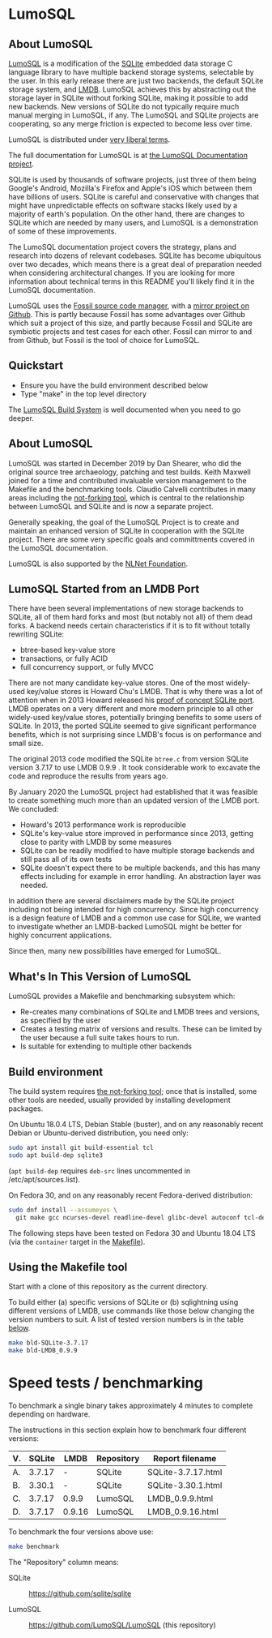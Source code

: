 <!-- Copyright 2020 The LumoSQL Authors, see LICENSES/MIT -->

<!-- SPDX-License-Identifier: MIT -->
<!-- SPDX-FileCopyrightText: 2020 The LumoSQL Authors -->
<!-- SPDX-ArtifactOfProjectName: LumoSQL -->
<!-- SPDX-FileType: Documentation -->
<!-- SPDX-FileComment: Original by Dan Shearer, December 2019 -->

# LumoSQL

## About LumoSQL

[LumoSQL](lumosql.org) is a modification of the [SQLite](https://sqlite.org)
embedded data storage C language library to have multiple backend storage
systems, selectable by the user. In this early release there are just two
backends, the default SQLite storage system, and
[LMDB](https://github.com/LMDB/lmdb). LumoSQL achieves this by abstracting out
the storage layer in SQLite without forking SQLite, making it possible to add
new backends. New versions of SQLite do not typically require much manual
merging in LumoSQL, if any. The LumoSQL and SQLite projects are cooperating, so any merge
friction is expected to become less over time.

LumoSQL is distributed under [very liberal terms](LICENCES/README.md).

The full documentation for LumoSQL is at [the LumoSQL Documentation project](https://lumosql.org/src/lumodoc).

SQLite is used by thousands of software projects, just three of them being 
Google's Android, Mozilla's Firefox and Apple's iOS which between them have 
billions of users. SQLite is careful and conservative with changes that might
have unpredictable effects on software stacks likely used by a majority of 
earth's population. On the other hand, there are changes to SQLite which are
needed by many users, and LumoSQL is a demonstration of some of these improvements.

The LumoSQL documentation project covers the strategy, plans and research into
dozens of relevant codebases. SQLite has become ubiquitous over two decades, which means 
there is a great deal of preparation needed when considering architectural changes.
If you are looking for more information about technical terms in this README you'll 
likely find it in the LumoSQL documentation.

LumoSQL uses the [Fossil source code manager](https://fossil-scm.org/), with a 
[mirror project on Github](https://github.com/LumoSQL). This is partly because Fossil
has some advantages over Github which suit a project of this size, and partly because
Fossil and SQLite are symbiotic projects and test cases for each other. Fossil can 
mirror to and from Github, but Fossil is the tool of choice for LumoSQL.

## Quickstart

* Ensure you have the build environment described below
* Type "make" in the top level directory

The [LumoSQL Build System](doc/lumo-test-build.md) is well documented when you need to 
go deeper.

## About LumoSQL

LumoSQL was started in December 2019 by Dan Shearer, who did the original
source tree archaeology, patching and test builds. Keith Maxwell joined for a
time and contributed invaluable version management to the Makefile and the
benchmarking tools.  Claudio Calvelli contributes in many areas including the
[not-forking tool](https://lumosql.org/src/not-forking), which is central to
the relationship between LumoSQL and SQLite and is now a separate project.

Generally speaking, the goal of the LumoSQL Project is to create and maintain
an enhanced version of SQLite in cooperation with the SQLite project. There are
some very specific goals and committments covered in the LumoSQL documentation.

LumoSQL is also supported by the [NLNet Foundation](https://nlnet.nl).

## LumoSQL Started from an LMDB Port

There have been several implementations of new storage backends to SQLite, all of them hard forks
and most (but notably not all) of them dead forks. A backend needs certain characteristics if 
it is to fit without totally rewriting SQLite:

* btree-based key-value store
* transactions, or fully ACID
* full concurrency support, or fully MVCC

There are not many candidate key-value stores. One of the most widely-used
key/value stores is Howard Chu's LMDB. That is why there was a lot of attention
when in 2013 Howard released his [proof of concept SQLite
port](https://github.com/LMDB/sqlightning). LMDB operates on a very different
and more modern principle to all other widely-used key/value stores, potentially bringing
benefits to some users of SQLite. In 2013, the ported SQLite seemed to give 
significant performance benefits, which is not surprising since LMDB's focus 
is on performance and small size.

The original 2013 code modified the SQLite `btree.c` from version SQLite version 
3.7.17 to use LMDB 0.9.9 . It took considerable work to excavate the code and 
reproduce the results from years ago. 

By January 2020 the LumoSQL project had established that it was feasible to
create something much more than an updated version of the LMDB port. We
concluded:

- Howard's 2013 performance work is reproducible
- SQLite's key-value store improved in performance since 2013, getting close to
  parity with LMDB by some measures
- SQLite can be readily modified to have multiple storage backends and still
  pass all of its own tests
- SQLite doesn't expect there to be multiple backends, and this has many effects
  including for example in error handling. An abstraction layer was needed.

In addition there are several disclaimers made by the SQLite project including
not being intended for high concurrency. Since high concurrency is a design
feature of LMDB and a common use case for SQLite, we wanted to investigate
whether an LMDB-backed LumoSQL might be better for highly concurrent applications.

Since then, many new possibilities have emerged for LumoSQL.

## What's In This Version of LumoSQL

LumoSQL provides a Makefile and benchmarking subsystem which:

- Re-creates many combinations of SQLite and LMDB trees and versions, as
  specified by the user
- Creates a testing matrix of versions and results. These can be limited by the
  user because a full suite takes hours to run.
- Is suitable for extending to multiple other backends

## Build environment

The build system requires [the not-forking tool](https://lumosql.org/src/not-forking/);
once that is installed, some other tools are needed, usually provided by installing
development packages.

On Ubuntu 18.0.4 LTS, Debian Stable (buster), and on any reasonably recent
Debian or Ubuntu-derived distribution, you need only:

```sh
sudo apt install git build-essential tcl
sudo apt build-dep sqlite3
```

(`apt build-dep` requires `deb-src` lines uncommented in /etc/apt/sources.list).

On Fedora 30, and on any reasonably recent Fedora-derived distribution:

```sh
sudo dnf install --assumeyes \
  git make gcc ncurses-devel readline-devel glibc-devel autoconf tcl-devel
```

The following steps have been tested on Fedora 30 and Ubuntu 18.04 LTS (via the
`container` target in the [Makefile](/Makefile)).

## Using the Makefile tool

Start with a clone of this repository as the current directory.

To build either (a) specific versions of SQLite or (b) sqlightning using
different versions of LMDB, use commands like those below changing the version
numbers to suit. A list of tested version numbers is in the table
[below](#which-lmdb-version).

```sh
make bld-SQLite-3.7.17
make bld-LMDB_0.9.9
```

# Speed tests / benchmarking

To benchmark a single binary takes approximately 4 minutes to complete depending
on hardware.

The instructions in this section explain how to benchmark four different
versions:

| V.  | SQLite | LMDB   | Repository | Report filename    |
| --- | ------ | ------ | ---------- | ------------------ |
| A.  | 3.7.17 | -      | SQLite     | SQLite-3.7.17.html |
| B.  | 3.30.1 | -      | SQLite     | SQLite-3.30.1.html |
| C.  | 3.7.17 | 0.9.9  | LumoSQL    | LMDB_0.9.9.html    |
| D.  | 3.7.17 | 0.9.16 | LumoSQL    | LMDB_0.9.16.html   |

To benchmark the four versions above use:

```sh
make benchmark
```

The "Repository" column means:

<dl>
<dt>SQLite</dt>
<dd>

<https://github.com/sqlite/sqlite>

</dd>
<dt>LumoSQL</dt>
<dd>

<https://github.com/LumoSQL/LumoSQL> (this repository)

</dd>
</dl>


